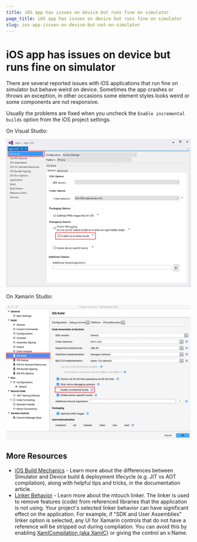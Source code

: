 ```yaml
---
title: iOS app has issues on device but runs fine on simulator
page_title: iOS app has issues on device but runs fine on simulator
slug: ios-app-issues-on-device-but-not-on-simulator
---
```


# iOS app has issues on device but runs fine on simulator

There are several reported issues with iOS applications that run fine on simulator but behave weird on device. Sometimes the app crashes or throws an exception, in other occasions some element styles looks weird or some components are not responsive.

Usually the problems are fixed when you uncheck the `Enable incremental builds` option from the iOS project settings.

On Visual Studio:

![](images/vs-incremental-builds.png)

On Xamarin Studio:

![](images/xs-incremental-builds.png)

## More Resources
* [iOS Build Mechanics](https://docs.microsoft.com/en-us/xamarin/ios/deploy-test/ios-build-mechanics?tabs=vswin) - Learn more about the differences between Simulator and Device build & deployment lifecycle (e.g. JIT vs AOT compilation), along with helpful tips and tricks, in the  documentation article.
* [Linker Behavior](https://docs.microsoft.com/en-us/xamarin/ios/deploy-test/linker?tabs=vswin) - Learn more about the mtouch linker. The  linker is used to remove features (code) from referenced libraries that the application is not using. Your project's selected linker behavior can have significant effect on the application. For example, if "SDK and User Assemblies" linker option is selected, any UI for Xamarin controls that do not have a reference will be stripped out during compilation. You can avoid this by enabling [XamlCompilation (aka XamlC)](https://docs.microsoft.com/en-us/xamarin/xamarin-forms/xaml/xamlc) or giving the control an x:Name.
